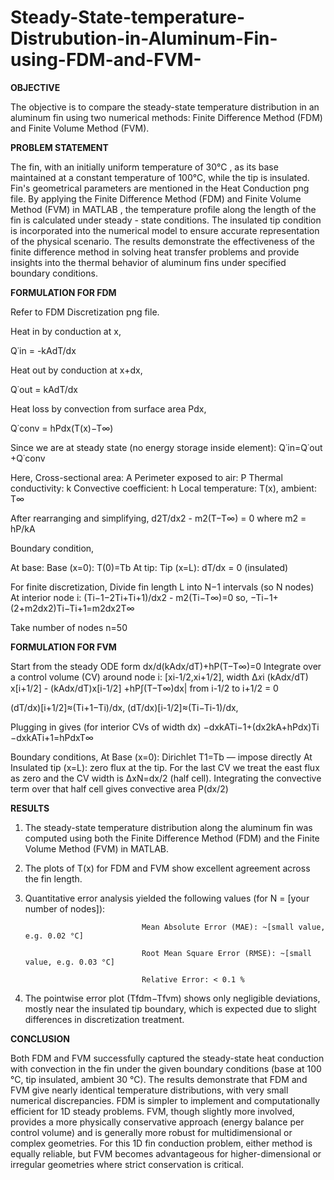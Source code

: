 # Steady-State-temperature-Distrubution-in-Aluminum-Fin-using-FDM-and-FVM-
**OBJECTIVE**

The objective is to compare the steady-state temperature distribution in an aluminum fin using two numerical methods: Finite Difference Method (FDM) and Finite Volume Method (FVM).

**PROBLEM STATEMENT**

The fin, with an initially uniform temperature of 30°C , as  its  base  maintained  at  a  constant  temperature of 100°C, while the tip is insulated. Fin's geometrical parameters are mentioned in the Heat Conduction png file. By applying the Finite Difference Method (FDM) and Finite Volume Method (FVM) in MATLAB  , the temperature   profile    along   the   length   of   the fin  is   calculated    under  steady - state  conditions.    The    insulated     tip    condition    is    incorporated     into     the    numerical model  to   ensure accurate representation of   the  physical  scenario. The  results  demonstrate  the effectiveness of   the finite difference   method  in   solving  heat  transfer  problems   and   provide insights  into   the thermal behavior of aluminum fins under specified boundary conditions.

**FORMULATION FOR FDM**

Refer to FDM Discretization png file. 

Heat in by conduction at x,

Q˙​in = -kAdT/dx

Heat out by conduction at x+dx,
                                                                                         
Q˙​out = kAdT/dx

Heat loss by convection from surface area Pdx,

Q˙​conv = hPdx(T(x)−T∞​)

Since we are at steady state (no energy storage inside element):
Q˙​in​=Q˙​out​+Q˙​conv

Here,
    Cross-sectional area: A
    Perimeter exposed to air: P
    Thermal conductivity: k
    Convective coefficient: h
    Local temperature: T(x), ambient: T∞
    
After rearranging and simplifying,
d2T/dx2 - m2(T−T∞) = 0 where m2 = hP/kA

Boundary condition,

At base: Base (x=0): T(0)=Tb
At tip: Tip (x=L): dT/dx = 0 (insulated)

For finite discretization, Divide fin length L into N−1 intervals (so N nodes)
	​
At interior node i:
(Ti−1​−2Ti​+Ti+1)/dx2 - m2(Ti​−T∞​)=0 
so, −Ti−1​+(2+m2dx2)Ti​−Ti+1​=m2dx2T∞​

Take number of nodes n=50


**FORMULATION FOR FVM**

Start from the steady ODE form
dx/d(kAdx/dT)+hP(T−T∞)=0
Integrate over a control volume (CV) around node i: [xi-1/2,xi+1/2], width Δ𝑥i
(kAdx/dT​)​x[i+1/2] - (kAdx/dT​)​x[i-1/2] +hP∫(T−T∞​)dx| from i-1/2 to i+1/2 = 0

(dT​/dx)[​i+1/2]​​≈(Ti+1−Ti​​)/dx,
(dT​/dx)[​i-1/2]​​≈(Ti−Ti​​-1)/dx,

Plugging in gives (for interior CVs of width dx)
−dxkA​Ti−1​+(dx2kA​+hPdx)Ti​−dxkA​Ti+1​=hPdxT∞

Boundary conditions,
At Base (x=0): Dirichlet T1=Tb — impose directly
At Insulated tip (x=L): zero flux at the tip. For the last CV we treat the east flux as zero and the CV width is ΔxN=dx/2 (half cell). Integrating the convective term over that half cell gives convective area 
P(dx/2)


**RESULTS**

1. The steady-state temperature distribution along the aluminum fin was computed using both the Finite Difference Method (FDM) and the Finite Volume Method (FVM) in MATLAB.

2. The plots of T(x) for FDM and FVM show excellent agreement across the fin length.

3. Quantitative error analysis yielded the following values (for N = [your number of nodes]):

                                 Mean Absolute Error (MAE): ~[small value, e.g. 0.02 °C]

                                 Root Mean Square Error (RMSE): ~[small value, e.g. 0.03 °C]

                                 Relative Error: < 0.1 %

4. The pointwise error plot (Tfdm−Tfvm) shows only negligible deviations, mostly near the insulated tip boundary, which is expected due to slight differences in discretization treatment.



**CONCLUSION**

Both FDM and FVM successfully captured the steady-state heat conduction with convection in the fin under the given boundary conditions (base at 100 °C, tip insulated, ambient 30 °C). The results demonstrate that FDM and FVM give nearly identical temperature distributions, with very small numerical discrepancies. FDM is simpler to implement and computationally efficient for 1D steady problems. FVM, though slightly more involved, provides a more physically conservative approach (energy balance per control volume) and is generally more robust for multidimensional or complex geometries. For this 1D fin conduction problem, either method is equally reliable, but FVM becomes advantageous for higher-dimensional or irregular geometries where strict conservation is critical.





                                               
